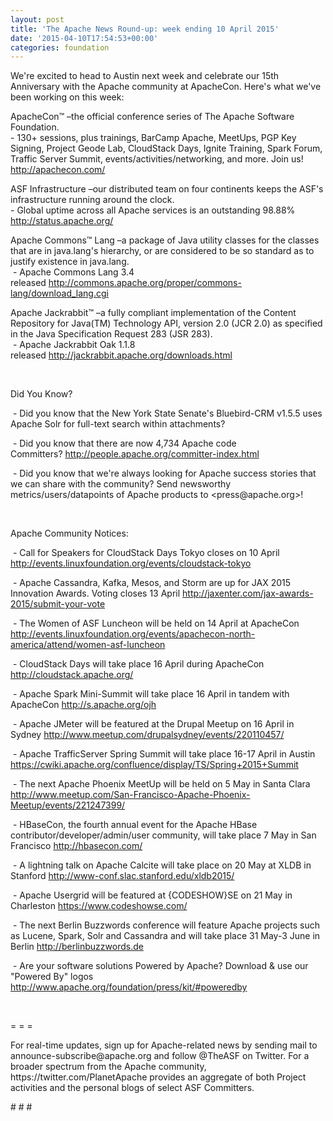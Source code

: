 ```yaml
---
layout: post
title: 'The Apache News Round-up: week ending 10 April 2015'
date: '2015-04-10T17:54:53+00:00'
categories: foundation
---
```

<p>We're excited to head to Austin next week and celebrate our 15th Anniversary with the Apache community at ApacheCon. Here's what we've been working on this week:</p> 
  <p>ApacheCon™ –the official conference series of The Apache Software Foundation.<br />- 130+ sessions, plus trainings, BarCamp Apache, MeetUps, PGP Key Signing, Project Geode Lab, CloudStack Days, Ignite Training, Spark Forum, Traffic Server Summit, events/activities/networking, and more. Join us! <a href="http://apachecon.com/">http://apachecon.com/</a></p> 
  <p>ASF Infrastructure –our distributed team on four continents keeps the ASF's infrastructure running around the clock.<br />- Global uptime across all Apache services is an outstanding 98.88% <a href="http://status.apache.org/">http://status.apache.org/</a></p> 
  <p>Apache Commons™ Lang –a package of Java utility classes for the classes that are in java.lang's hierarchy, or are considered to be so standard as to justify existence in java.lang.<br />&nbsp;-&nbsp;Apache Commons Lang 3.4 released&nbsp;<a href="http://commons.apache.org/proper/commons-lang/download_lang.cgi">http://commons.apache.org/proper/commons-lang/download_lang.cgi</a></p> 
  <p>Apache Jackrabbit™ –a fully compliant implementation of the Content Repository for Java(TM) Technology API, version 2.0 (JCR 2.0) as specified in the Java Specification Request 283 (JSR 283).<br />&nbsp;- Apache Jackrabbit Oak 1.1.8 released&nbsp;<a href="http://jackrabbit.apache.org/downloads.html">http://jackrabbit.apache.org/downloads.html</a></p> 
  <p><br /></p> 
  <p>Did You Know?</p> 
  <p>&nbsp;-&nbsp;Did you know that the New York State Senate's Bluebird-CRM v1.5.5 uses Apache Solr for full-text search within attachments?</p> 
  <p>&nbsp;- Did you know that there are now 4,734 Apache code Committers?&nbsp;<a href="http://people.apache.org/committer-index.html">http://people.apache.org/committer-index.html</a></p> 
  <p>&nbsp;- Did you know that we're always looking for Apache success stories that we can share with the community? Send newsworthy metrics/users/datapoints of Apache products to &lt;press@apache.org&gt;!</p> 
  <p><br /></p> 
  <p>Apache Community Notices:<br /></p> 
  <p>&nbsp;- Call for Speakers for CloudStack Days Tokyo closes on 10 April <a href="http://events.linuxfoundation.org/events/cloudstack-tokyo">http://events.linuxfoundation.org/events/cloudstack-tokyo</a></p> 
  <p>&nbsp;- Apache Cassandra, Kafka, Mesos, and Storm are up for JAX 2015 Innovation Awards. Voting closes 13 April&nbsp;<a href="http://jaxenter.com/jax-awards-2015/submit-your-vote">http://jaxenter.com/jax-awards-2015/submit-your-vote</a> </p> 
  <p>&nbsp;- The Women of ASF Luncheon will be held on 14 April at ApacheCon <a href="http://events.linuxfoundation.org/events/apachecon-north-america/attend/women-asf-luncheon">http://events.linuxfoundation.org/events/apachecon-north-america/attend/women-asf-luncheon</a></p> 
  <p>&nbsp;- CloudStack Days will take place 16 April during ApacheCon <a href="http://cloudstack.apache.org/">http://cloudstack.apache.org/</a></p> 
  <p>&nbsp;- Apache Spark Mini-Summit will take place 16 April in tandem with ApacheCon <a href="http://s.apache.org/ojh">http://s.apache.org/ojh</a></p> 
  <p>&nbsp;- Apache JMeter will be featured at the Drupal Meetup on 16 April in Sydney <a href="http://www.meetup.com/drupalsydney/events/220110457/">http://www.meetup.com/drupalsydney/events/220110457/</a></p> 
  <p>&nbsp;- Apache TrafficServer Spring Summit will take place 16-17 April in Austin <a href="https://cwiki.apache.org/confluence/display/TS/Spring+2015+Summit">https://cwiki.apache.org/confluence/display/TS/Spring+2015+Summit</a></p> 
  <p>&nbsp;- The next Apache Phoenix MeetUp will be held on 5 May in Santa Clara <a href="http://www.meetup.com/San-Francisco-Apache-Phoenix-Meetup/events/221247399/">http://www.meetup.com/San-Francisco-Apache-Phoenix-Meetup/events/221247399/</a></p> 
  <p>&nbsp;- HBaseCon, the fourth annual event for the Apache HBase contributor/developer/admin/user community, will take place 7 May in San Francisco <a href="http://hbasecon.com/">http://hbasecon.com/</a></p> 
  <p>&nbsp;- A lightning talk on Apache Calcite will take place on 20 May at XLDB in Stanford <a href="http://www-conf.slac.stanford.edu/xldb2015/">http://www-conf.slac.stanford.edu/xldb2015/</a></p> 
  <p>&nbsp;- Apache Usergrid will be featured at {CODESHOW}SE on 21 May in Charleston <a href="https://www.codeshowse.com/">https://www.codeshowse.com/</a></p> 
  <p>&nbsp;- The next Berlin Buzzwords conference will feature Apache projects such as Lucene, Spark, Solr and Cassandra and will take place 31 May-3 June in Berlin <a href="http://berlinbuzzwords.de">http://berlinbuzzwords.de</a></p> 
  <p>&nbsp;- Are your software solutions Powered by Apache? Download &amp; use our &quot;Powered By&quot; logos <a href="http://www.apache.org/foundation/press/kit/#poweredby">http://www.apache.org/foundation/press/kit/#poweredby</a></p> 
  <p><br /></p> 
  <p>= = =</p> 
  <p>For real-time updates, sign up for Apache-related news by sending mail to announce-subscribe@apache.org and follow @TheASF on Twitter. For a broader spectrum from the Apache community, https://twitter.com/PlanetApache provides an aggregate of both Project activities and the personal blogs of select ASF Committers.</p> 
  <p># # #&nbsp;</p>
